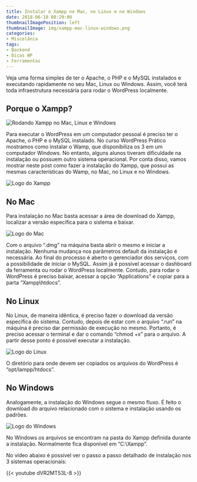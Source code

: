 ```yaml
---
title: Instalar o Xampp no Mac, no Linux e no Windows
date: 2018-06-10 08:29:00
thumbnailImagePosition: left
thumbnailImage: img/xampp-mac-linux-windows.png
categories:
- Miscelânia
tags:
- Backend
- Dicas WP
- Ferramentas
---
```


Veja uma forma simples de ter o Apache, o PHP e o MySQL instalados e executando rapidamente no seu Mac, Linux ou Windows. Assim, você terá toda infraestrutura necessária para rodar o WordPress localmente.

<!--more-->

## Porque o Xampp?

![Rodando Xampp no Mac, Linux e Windows](../../img/xampp-mac-linux-windows.png "Instalando Xampp na sua máquina local")

Para executar o WordPress em um computador pessoal é preciso ter o Apache, o PHP e o MySQL instalado. No curso WordPress Prático mostramos como instalar o Wamp, que disponibiliza os 3 em um computador Windows. No entanto, alguns alunos tiveram dificuldade na instalação ou possuem outro sistema operacional. Por conta disso, vamos mostrar neste post como fazer a instalação do Xampp, que possui as mesmas características do Wamp, no Mac, no Linux e no Windows.

![Logo do Xampp](../../img/logo-xampp.png "Logotipo do Xampp")

## No Mac

Para instalação no Mac basta acessar a área de download do Xampp, localizar a versão específica para o sistema e baixar.

![Logo do Mac](../../img/apple-logo.png "Logotipo do Mac")

Com o arquivo “.dmg” na máquina basta abrir o mesmo e iniciar a instalação. Nenhuma mudança nos parâmetros default da instalação é necessária. Ao final do processo é aberto o gerenciador dos serviços, com a possibilidade de iniciar o MySQL. Assim já é possível acessar o dashboard da ferramenta ou rodar o WordPress localmente. Contudo, para rodar o WordPress é preciso baixar, acessar a opção “Applications” e copiar para a parta “Xampp\htdocs”.

## No Linux

No Linux, de maneira idêntica, é preciso fazer o download da versão específica do sistema. Contudo, depois de estar com o arquivo “.run” na máquina é preciso dar permissão de execução no mesmo. Portanto, é preciso acessar o terminal e dar o comando “chmod +x” para o arquivo. A partir desse ponto é possível executar a instalação.

![Logo do Linux](../../img/linus-logo.png "Logotipo do Linux")

O diretório para onde devem ser copiados os arquivos do WordPress é “opt/lampp/htdocs”.

## No Windows

Analogamente, a instalação do Windows segue o mesmo fluxo. É feito o download do arquivo relacionado com o sistema e instalação usando os padrões.

![Logo do Windows](../../img/windows-logo.png "Logotipo do Windows")

No Windows os arquivos se encontram na pasta do Xampp definida durante a instalação. Normalmente fica disponível em “C:\Xampp”.

No vídeo abaixo é possível ver o passo a passo detalhado de instalação nos 3 sistemas operacionais:

{{< youtube dVR2MT53L-8 >}}

